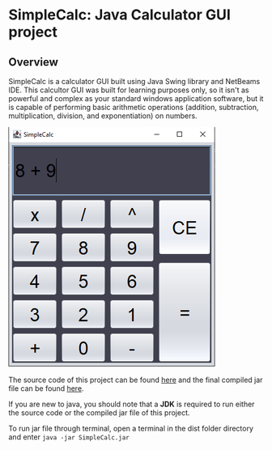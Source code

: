 # SimpleCalc: Java Calculator GUI project

## Overview

SimpleCalc is a calculator GUI built using Java Swing library and NetBeams IDE.
This calcultor GUI was built for learning purposes only, so it isn't as powerful and complex as your standard windows application software, but it is 
capable of performing basic arithmetic operations (addition, subtraction, multiplication, division, and exponentiation) on numbers.

![simple-Calc-design-layout](/img/SimpleCalc.png)
 
The source code of this project can be found [here](/src) and the final compiled jar file can be found [here](/dist).

If you are new to java, you should note that a **JDK** is required to run either the source code or the compiled jar file of this project. 

To run jar file through terminal, open a terminal in the dist folder directory and enter `java -jar SimpleCalc.jar` 

